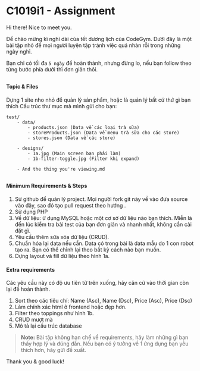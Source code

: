 # C1019i1 - Assignment 

Hi there! Nice to meet you.

Để chào mừng kì nghỉ dài của tết dương lịch của CodeGym. Dưới đây là một bài tập nhỏ để mọi người luyện tập tránh việc quá nhàn rỗi trong những ngày nghỉ.

Bạn chỉ có tối đa `5 ngày` để hoàn thành, nhưng đừng lo, nếu bạn follow  theo từng bước phía dưới thì đơn giản thôi.

##
####  Topic & Files

Dựng 1 site nho nhỏ để quản lý sản phẩm, hoặc là quản lý bất cứ thứ gì bạn thích
Cấu trúc thư mục mà mình gửi cho bạn:

```
test/
	- data/
		- products.json (Data về các loại trà sữa)
		- storeProducts.json (Data về menu trà sữa cho các store)
		- stores.json (Data về các store)

	- designs/
		- 1a.jpg (Main screen bạn phải làm)
		- 1b-filter-toggle.jpg (Filter khi expand)

	- And the thing you're viewing.md
```

##
#### Minimum Requirements & Steps

1. Sử github để quản lý project. Mọi người fork git này về vào đưa source vào đây, sao đó tạo pull request theo hướng .
2. Sử dụng PHP 
3. Về dữ liệu: ử dụng MySQL hoặc một cơ sở dữ liệu nào bạn thích. Miễn là đến lúc kiểm tra bài test của bạn đơn giản và nhanh nhất, không cần cài đặt gì.
4. Yêu cầu thêm sửa xóa  dữ liệu (CRUD).
5. Chuẩn hóa lại data nếu cần. Data có trong bài là data mẫu do 1 con robot tạo ra. Bạn có thể chỉnh lại theo bất kỳ cách nào bạn muốn.
6. Dựng layout và fill dữ liệu theo hình 1a.


#### Extra requirements

Các yêu cầu này có độ ưu tiên từ trên xuống, hãy căn cứ vào thời gian còn lại để hoàn thành.

1. Sort theo các tiêu chí: Name (Asc), Name (Dsc), Price (Asc), Price (Dsc)
2. Làm chính xác html ở frontend hoặc đẹp hơn.
3. Filter theo toppings như hình 1b.
4. CRUD mượt mà
5. Mô tả lại cấu trúc database


> **Note:**
> Bài tập  không hạn chế về requirements, hãy làm những gì bạn thấy hợp lý và đúng đắn.
> Nếu bạn có ý tưởng về 1 ứng dụng bạn yêu thích hơn, hãy gửi đề xuất.


Thank you & good luck!
